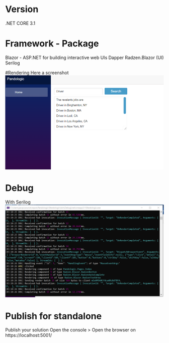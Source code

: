 # Version

.NET CORE 3.1

# Framework - Package
Blazor - ASP.NET for building interactive web UIs
Dapper
Radzen.Blazor (UI)
Serilog

#Rendering 
Here a screenshot
![alt text](https://github.com/jzaoui26/Pandologic/blob/main/UI.png)

# Debug
With Serilog 
![alt text](https://github.com/jzaoui26/Pandologic/blob/main/Debug.png)

# Publish for standalone

Publish your solution 
Open the console > Open the browser on https://localhost:5001/ 
